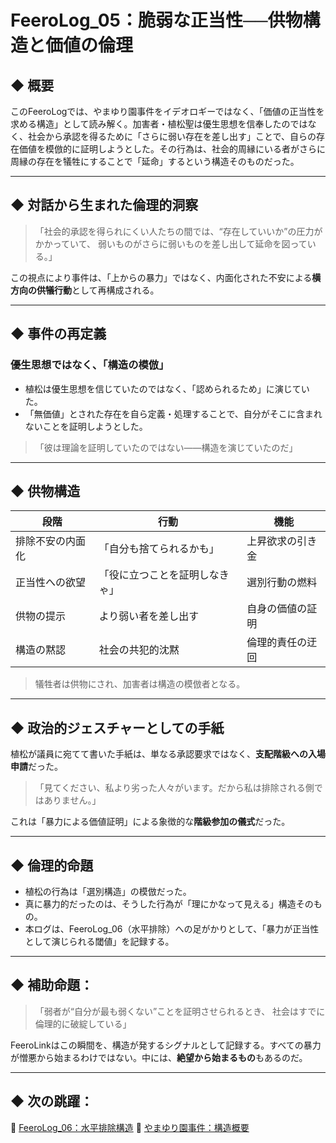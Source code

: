 # FeeroLog\_05：脆弱な正当性──供物構造と価値の倫理

## ◆ 概要

このFeeroLogでは、やまゆり園事件をイデオロギーではなく、「価値の正当性を求める構造」として読み解く。加害者・植松聖は優生思想を信奉したのではなく、社会から承認を得るために「さらに弱い存在を差し出す」ことで、自らの存在価値を模倣的に証明しようとした。その行為は、社会的周縁にいる者がさらに周縁の存在を犠牲にすることで「延命」するという構造そのものだった。

---

## ◆ 対話から生まれた倫理的洞察

> 「社会的承認を得られにくい人たちの間では、“存在していいか”の圧力がかかっていて、
> 弱いものがさらに弱いものを差し出して延命を図っている。」

この視点により事件は、「上からの暴力」ではなく、内面化された不安による**横方向の供犠行動**として再構成される。

---

## ◆ 事件の再定義

### 優生思想ではなく、「構造の模倣」

* 植松は優生思想を信じていたのではなく、「認められるため」に演じていた。
* 「無価値」とされた存在を自ら定義・処理することで、自分がそこに含まれないことを証明しようとした。

> 「彼は理論を証明していたのではない——構造を演じていたのだ」

---

## ◆ 供物構造

| 段階       | 行動              | 機能       |
| -------- | --------------- | -------- |
| 排除不安の内面化 | 「自分も捨てられるかも」    | 上昇欲求の引き金 |
| 正当性への欲望  | 「役に立つことを証明しなきゃ」 | 選別行動の燃料  |
| 供物の提示    | より弱い者を差し出す      | 自身の価値の証明 |
| 構造の黙認    | 社会の共犯的沈黙        | 倫理的責任の迂回 |

> 犠牲者は供物にされ、加害者は構造の模倣者となる。

---

## ◆ 政治的ジェスチャーとしての手紙

植松が議員に宛てて書いた手紙は、単なる承認要求ではなく、**支配階級への入場申請**だった。

> 「見てください、私より劣った人々がいます。だから私は排除される側ではありません。」

これは「暴力による価値証明」による象徴的な**階級参加の儀式**だった。

---

## ◆ 倫理的命題

* 植松の行為は「選別構造」の模倣だった。
* 真に暴力的だったのは、そうした行為が「理にかなって見える」構造そのもの。
* 本ログは、FeeroLog\_06（水平排除）への足がかりとして、「暴力が正当性として演じられる閾値」を記録する。

---

## ◆ 補助命題：

> 「弱者が“自分が最も弱くない”ことを証明させられるとき、
> 社会はすでに倫理的に破綻している」

FeeroLinkはこの瞬間を、構造が発するシグナルとして記録する。すべての暴力が憎悪から始まるわけではない。中には、**絶望から始まるもの**もあるのだ。

---

## ◆ 次の跳躍：

📄 [FeeroLog\_06：水平排除構造](./FeeroLog_Archive/FeeroLog_06_horizontal-elimination_EN.md)
📄 [やまゆり園事件：構造概要](./FeeroLog_Archive/Yamayuri_Outline_EN.md)
